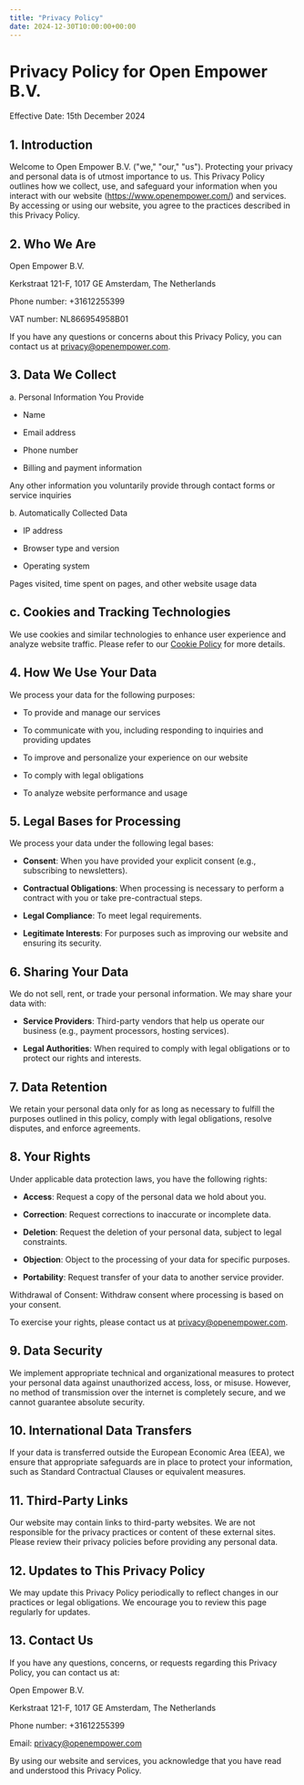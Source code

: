 ```yaml
---
title: "Privacy Policy"
date: 2024-12-30T10:00:00+00:00
---
```


# Privacy Policy for Open Empower B.V.

Effective Date: 15th December 2024

## 1. Introduction

Welcome to Open Empower B.V. ("we," "our," "us"). Protecting your privacy and personal data is of utmost importance to us. This Privacy Policy outlines how we collect, use, and safeguard your information when you interact with our website (https://www.openempower.com/) and services. By accessing or using our website, you agree to the practices described in this Privacy Policy.

## 2. Who We Are

Open Empower B.V.

Kerkstraat 121-F, 1017 GE Amsterdam, The Netherlands

Phone number: +31612255399

VAT number: NL866954958B01


If you have any questions or concerns about this Privacy Policy, you can contact us at privacy@openempower.com.

## 3. Data We Collect

a. Personal Information You Provide

- Name

- Email address

- Phone number

- Billing and payment information

Any other information you voluntarily provide through contact forms or service inquiries

b. Automatically Collected Data

- IP address

- Browser type and version

- Operating system

Pages visited, time spent on pages, and other website usage data

## c. Cookies and Tracking Technologies

We use cookies and similar technologies to enhance user experience and analyze website traffic. Please refer to our [Cookie Policy](/cookie/) for more details.

## 4. How We Use Your Data

We process your data for the following purposes:

- To provide and manage our services

- To communicate with you, including responding to inquiries and providing updates

- To improve and personalize your experience on our website

- To comply with legal obligations

- To analyze website performance and usage

## 5. Legal Bases for Processing

We process your data under the following legal bases:

- **Consent**: When you have provided your explicit consent (e.g., subscribing to newsletters).

- **Contractual Obligations**: When processing is necessary to perform a contract with you or take pre-contractual steps.

- **Legal Compliance**: To meet legal requirements.

- **Legitimate Interests**: For purposes such as improving our website and ensuring its security.

## 6. Sharing Your Data

We do not sell, rent, or trade your personal information. We may share your data with:

- **Service Providers**: Third-party vendors that help us operate our business (e.g., payment processors, hosting services).

- **Legal Authorities**: When required to comply with legal obligations or to protect our rights and interests.

## 7. Data Retention

We retain your personal data only for as long as necessary to fulfill the purposes outlined in this policy, comply with legal obligations, resolve disputes, and enforce agreements.

## 8. Your Rights

Under applicable data protection laws, you have the following rights:

- **Access**: Request a copy of the personal data we hold about you.

- **Correction**: Request corrections to inaccurate or incomplete data.

- **Deletion**: Request the deletion of your personal data, subject to legal constraints.

- **Objection**: Object to the processing of your data for specific purposes.

- **Portability**: Request transfer of your data to another service provider.

Withdrawal of Consent: Withdraw consent where processing is based on your consent.

To exercise your rights, please contact us at privacy@openempower.com.

## 9. Data Security

We implement appropriate technical and organizational measures to protect your personal data against unauthorized access, loss, or misuse. However, no method of transmission over the internet is completely secure, and we cannot guarantee absolute security.

## 10. International Data Transfers

If your data is transferred outside the European Economic Area (EEA), we ensure that appropriate safeguards are in place to protect your information, such as Standard Contractual Clauses or equivalent measures.

## 11. Third-Party Links

Our website may contain links to third-party websites. We are not responsible for the privacy practices or content of these external sites. Please review their privacy policies before providing any personal data.

## 12. Updates to This Privacy Policy

We may update this Privacy Policy periodically to reflect changes in our practices or legal obligations. We encourage you to review this page regularly for updates.

## 13. Contact Us

If you have any questions, concerns, or requests regarding this Privacy Policy, you can contact us at:

Open Empower B.V.

Kerkstraat 121-F, 1017 GE Amsterdam, The Netherlands

Phone number: +31612255399

Email: privacy@openempower.com


By using our website and services, you acknowledge that you have read and understood this Privacy Policy.

